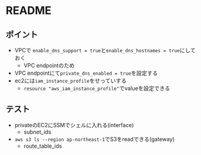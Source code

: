# README

## ポイント

+ VPCで `enable_dns_support = true`と`enable_dns_hostnames = true`にしておく
  + VPC endpointのため
+ VPC endpointにて`private_dns_enabled = true`を設定する
+ ec2には`iam_instance_profile`をせっていする
  + `resource "aws_iam_instance_profile"`でvalueを設定できる

## テスト

+ privateのEC2にSSMでシェルに入れる(interface)
  + subnet_ids
+ `aws s3 ls --region ap-northeast-1`でS3をreadできる(gateway)
  + route_table_ids